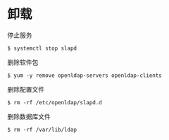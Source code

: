# 卸载

停止服务

```base
$ systemctl stop slapd
```

删除软件包

```base
$ yum -y remove openldap-servers openldap-clients
```

删除配置文件

```base
$ rm -rf /etc/openldap/slapd.d
```

删除数据库文件

```base
$ rm -rf /var/lib/ldap
```


